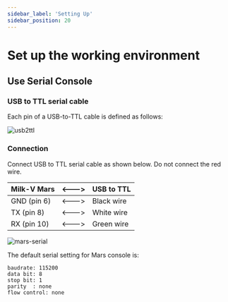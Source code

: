 ```yaml
---
sidebar_label: 'Setting Up'
sidebar_position: 20
---
```


# Set up the working environment

## Use Serial Console

### USB to TTL serial cable

Each pin of a USB-to-TTL cable is defined as follows:

![usb2ttl](/docs/mars/usb2ttl.png)

### Connection

Connect USB to TTL serial cable as shown below. Do not connect the red wire.

| Milk-V Mars  | <---> | USB to TTL |
| ------------ | ----- | ---------- |
| GND (pin 6)  | <---> | Black wire |
| TX  (pin 8)  | <---> | White wire |
| RX  (pin 10) | <---> | Green wire |

![mars-serial](/docs/mars/mars-serial.png)

The default serial setting for Mars console is:

```
baudrate: 115200
data bit: 8
stop bit: 1
parity  : none
flow control: none
```
